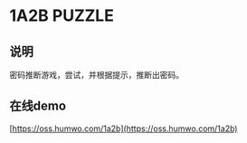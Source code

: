 # 1A2B PUZZLE
## 说明
密码推断游戏，尝试，并根据提示，推断出密码。

## 在线demo
[https://oss.humwo.com/1a2b](https://oss.humwo.com/1a2b)